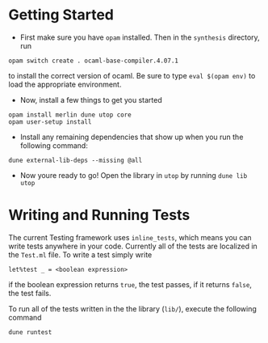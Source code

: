 # Getting Started

+ First make sure you have `opam` installed. Then in the `synthesis` directory, run

```
opam switch create . ocaml-base-compiler.4.07.1
```

to install the correct version of ocaml. Be sure to type `eval $(opam
env)` to load the appropriate environment.

+ Now, install a few things to get you started

```
opam install merlin dune utop core
opam user-setup install
```

+ Install any remaining dependencies that show up when you run the following command:

```
dune external-lib-deps --missing @all
```

+ Now youre ready to go! Open the library in `utop` by running `dune lib utop`


# Writing and Running Tests

The current Testing framework uses `inline_tests`, which means you can write tests anywhere in your code. Currently all of the tests are localized in the `Test.ml` file. To write a test simply write

```
let%test _ = <boolean expression>
```
if the boolean expression returns `true`, the test passes, if it returns `false`, the test fails.

To run all of the tests written in the the library (`lib/`),  execute the following command

```
dune runtest
```
